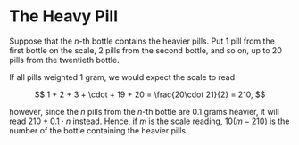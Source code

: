 # The Heavy Pill

Suppose that the $n$-th bottle contains the heavier pills. Put 1 pill from the
first bottle on the scale, 2 pills from the second bottle, and so on, up to
20 pills from the twentieth bottle.

If all pills weighted 1 gram, we would expect the scale to read

$$
  1 + 2 + 3 + \cdot + 19 + 20 = \frac{20\cdot 21}{2} = 210,
$$

however, since the $n$ pills from the $n$-th bottle are 0.1 grams heavier, it
will read $210 + 0.1 \cdot n$ instead. Hence, if $m$ is the scale reading,
$10(m - 210)$ is the number of the bottle containing the heavier pills.

